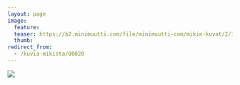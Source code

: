 ```yaml
---
layout: page
image:
  feature:
  teaser: https://b2.minimuutti.com/file/minimuutti-com/mikin-kuvat/2/IMG26254-245px.jpg
  thumb:
redirect_from:
  - /kuvia-mikista/00020
---
```


![](https://b2.minimuutti.com/file/minimuutti-com/mikin-kuvat/3/IMG26254-800px.jpg)
